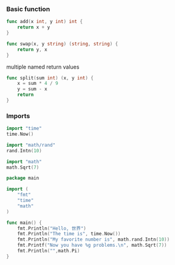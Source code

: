 
### Basic function

```go
func add(x int, y int) int {
	return x + y
}
```

```go
func swap(x, y string) (string, string) {
	return y, x
}
```

multiple named return values
```go
func split(sum int) (x, y int) {
	x = sum * 4 / 9
	y = sum - x
	return
}
```



### Imports

```go
import "time"
time.Now()
```

```go
import "math/rand"
rand.Intn(10)
```

```go
import "math"
math.Sqrt(7)
```

```go
package main

import (
	"fmt"
	"time"
	"math"
)

func main() {
	fmt.Println("Hello, 世界")
	fmt.Println("The time is", time.Now())
	fmt.Println("My favorite number is", math.rand.Intn(10))
	fmt.Printf("Now you have %g problems.\n", math.Sqrt(7))
	fmt.Println("",math.Pi)
}
```



